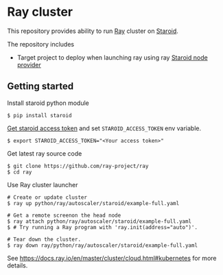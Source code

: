 # Ray cluster

This repository provides ability to run [Ray](https://ray.io) cluster on [Staroid](https://staroid.com).

The repository includes

 - Target project to deploy when launching ray using ray [Staroid node provider](https://github.com/ray-project/ray/tree/master/python/ray/autoscaler/staroid)

## Getting started

Install staroid python module

```
$ pip install staroid
```

[Get staroid access token](https://staroid.com/settings/accesstokens) and set `STAROID_ACCESS_TOKEN` env variable.

```
$ export STAROID_ACCESS_TOKEN="<Your access token>"
```

Get latest ray source code

```
$ git clone https://github.com/ray-project/ray
$ cd ray
```

Use Ray cluster launcher

```
# Create or update cluster
$ ray up python/ray/autoscaler/staroid/example-full.yaml

# Get a remote screenon the head node
$ ray attach python/ray/autoscaler/staroid/example-full.yaml
$ # Try running a Ray program with 'ray.init(address="auto")'.

# Tear down the cluster.
$ ray down ray/python/ray/autoscaler/staroid/example-full.yaml
```

See https://docs.ray.io/en/master/cluster/cloud.html#kubernetes for more details.
